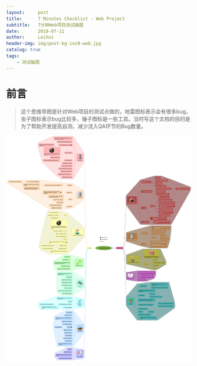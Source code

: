 ```yaml
---
layout:     post
title:      7 Minutes Checklist - Web Project
subtitle:   7分钟Web项目测试脑图
date:       2018-07-11
author:     Leihui
header-img: img/post-bg-ios9-web.jpg
catalog: true
tags:
    - 测试脑图
---
```

# 前言

>这个思维导图是针对Web项目的测试点做的，地雷图标表示会有很多bug，虫子图标表示bug比较多，锤子图标是一些工具。当时写这个文档的目的是为了帮助开发提高自测，减少流入QA环节的Bug数量。

![7分钟Web项目测试脑图](/img/7_Minutes_Checklist_Web_Project.png)





